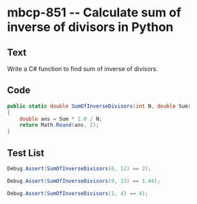 # mbcp-851 -- Calculate sum of inverse of divisors in Python

## Text

Write a C# function to find sum of inverse of divisors.

## Code

```csharp
public static double SumOfInverseDivisors(int N, double Sum) 
{ 
    double ans = Sum * 1.0 / N; 
    return Math.Round(ans, 2); 
}
```

## Test List

```csharp
Debug.Assert(SumOfInverseDivisors(6, 12) == 2);
```

```csharp
Debug.Assert(SumOfInverseDivisors(9, 13) == 1.44);
```

```csharp
Debug.Assert(SumOfInverseDivisors(1, 4) == 4);
```
